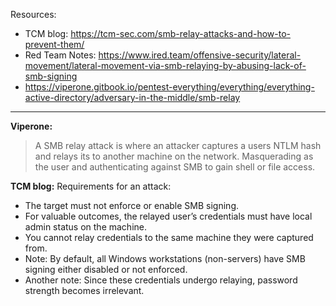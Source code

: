 Resources:
- TCM blog: https://tcm-sec.com/smb-relay-attacks-and-how-to-prevent-them/
- Red Team Notes: https://www.ired.team/offensive-security/lateral-movement/lateral-movement-via-smb-relaying-by-abusing-lack-of-smb-signing
- https://viperone.gitbook.io/pentest-everything/everything/everything-active-directory/adversary-in-the-middle/smb-relay
---
**Viperone:**
> A SMB relay attack is where an attacker captures a users NTLM hash and relays its to another machine on the network. Masquerading as the user and authenticating against SMB to gain shell or file access.

**TCM blog:**
Requirements for an attack:
- The target must not enforce or enable SMB signing.
- For valuable outcomes, the relayed user’s credentials must have local admin status on the machine.
- You cannot relay credentials to the same machine they were captured from.
- Note: By default, all Windows workstations (non-servers) have SMB signing either disabled or not enforced.
- Another note: Since these credentials undergo relaying, password strength becomes irrelevant.

